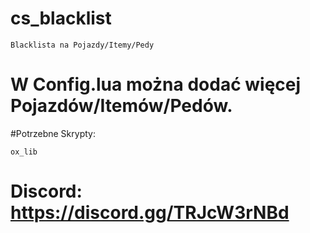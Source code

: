 # cs_blacklist

`Blacklista na Pojazdy/Itemy/Pedy `

# W Config.lua można dodać więcej Pojazdów/Itemów/Pedów.

#Potrzebne Skrypty:

`ox_lib`

# Discord: https://discord.gg/TRJcW3rNBd
